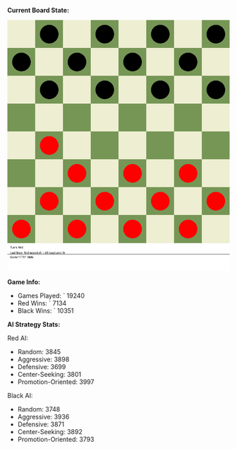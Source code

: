 
**Current Board State:**  
<!-- START_GIF -->
![Checkers Game](./checkers_game.gif)
<!-- END_GIF -->

**Game Info:**  
- Games Played: `<!-- GAMES_PLAYED --> 19240
- Red Wins: `<!-- RED_WINS --> 7134
- Black Wins: `<!-- BLACK_WINS --> 10351

<!-- AI_STATS -->
**AI Strategy Stats:**

Red AI:
- Random: 3845
- Aggressive: 3898
- Defensive: 3699
- Center-Seeking: 3801
- Promotion-Oriented: 3997

Black AI:
- Random: 3748
- Aggressive: 3936
- Defensive: 3871
- Center-Seeking: 3892
- Promotion-Oriented: 3793
